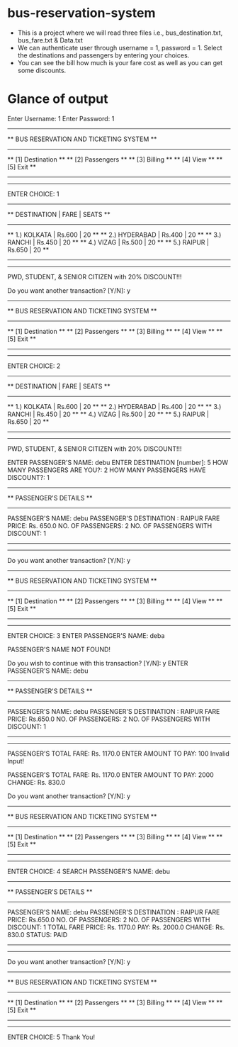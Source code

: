 # bus-reservation-system
- This is a project where we will read three files i.e., bus_destination.txt, bus_fare.txt & Data.txt
- We can authenticate user through username = 1, password = 1. Select the destinations and passengers by entering your choices.
- You can see the bill how much is your fare cost as well as you can get some discounts.

# Glance of output
Enter Username: 1
Enter Password: 1
********************************************
** BUS RESERVATION AND TICKETING SYSTEM   **
********************************************
** [1] Destination                   **
** [2] Passengers                    **
** [3] Billing                       **
** [4] View                          **
** [5] Exit                          **
***************************************
***************************************

ENTER CHOICE: 1
*******************************************
**   DESTINATION   |   FARE   |   SEATS  **
*******************************************
**  1.)  KOLKATA   |  Rs.600  |    20    **
**  2.) HYDERABAD  |  Rs.400  |    20    **
**  3.)  RANCHI    |  Rs.450  |    20    **
**  4.)  VIZAG     |  Rs.500  |    20    **
**  5.)  RAIPUR    |  Rs.650  |    20    **
*******************************************
*******************************************

  
PWD, STUDENT, & SENIOR CITIZEN with 20% DISCOUNT!!!

Do you want another transaction? [Y/N]: y
********************************************
** BUS RESERVATION AND TICKETING SYSTEM   **
********************************************
** [1] Destination                   **
** [2] Passengers                    **
** [3] Billing                       **
** [4] View                          **
** [5] Exit                          **
***************************************
***************************************

ENTER CHOICE: 2
*******************************************
**   DESTINATION   |   FARE   |   SEATS  **
*******************************************
**  1.)  KOLKATA   |  Rs.600  |    20    **
**  2.) HYDERABAD  |  Rs.400  |    20    **
**  3.)  RANCHI    |  Rs.450  |    20    **
**  4.)  VIZAG     |  Rs.500  |    20    **
**  5.)  RAIPUR    |  Rs.650  |    20    **
*******************************************
*******************************************

  
PWD, STUDENT, & SENIOR CITIZEN with 20% DISCOUNT!!!


ENTER PASSENGER'S NAME: debu
ENTER DESTINATION [number]: 5
HOW MANY PASSENGERS ARE YOU?: 2
HOW MANY PASSENGERS HAVE DISCOUNT?: 1

***************************************
**        PASSENGER'S DETAILS        **
***************************************
PASSENGER'S NAME: debu
PASSENGER'S DESTINATION : RAIPUR
FARE PRICE: Rs. 650.0
NO. OF PASSENGERS: 2
NO. OF PASSENGERS WITH DISCOUNT: 1
***************************************
***************************************

Do you want another transaction? [Y/N]: y
********************************************
** BUS RESERVATION AND TICKETING SYSTEM   **
********************************************
** [1] Destination                   **
** [2] Passengers                    **
** [3] Billing                       **
** [4] View                          **
** [5] Exit                          **
***************************************
***************************************

ENTER CHOICE: 3
ENTER PASSENGER'S NAME: deba

PASSENGER'S NAME NOT FOUND!

Do you wish to continue with this transaction? [Y/N]: y
ENTER PASSENGER'S NAME: debu
***************************************
**        PASSENGER'S DETAILS        **
***************************************
PASSENGER'S NAME: debu
PASSENGER'S DESTINATION : RAIPUR
FARE PRICE: Rs.650.0
NO. OF PASSENGERS: 2
NO. OF PASSENGERS WITH DISCOUNT: 1
***************************************
***************************************

PASSENGER'S TOTAL FARE: Rs. 1170.0
ENTER AMOUNT TO PAY: 100
Invalid Input!

PASSENGER'S TOTAL FARE: Rs. 1170.0
ENTER AMOUNT TO PAY: 2000
CHANGE: Rs. 830.0

Do you want another transaction? [Y/N]: y
********************************************
** BUS RESERVATION AND TICKETING SYSTEM   **
********************************************
** [1] Destination                   **
** [2] Passengers                    **
** [3] Billing                       **
** [4] View                          **
** [5] Exit                          **
***************************************
***************************************

ENTER CHOICE: 4
SEARCH PASSENGER'S NAME: debu
***************************************
**        PASSENGER'S DETAILS        **
***************************************
PASSENGER'S NAME: debu
PASSENGER'S DESTINATION : RAIPUR
FARE PRICE: Rs.650.0
NO. OF PASSENGERS: 2
NO. OF PASSENGERS WITH DISCOUNT: 1
TOTAL FARE PRICE: Rs. 1170.0
PAY: Rs. 2000.0
CHANGE: Rs. 830.0
STATUS: PAID
***************************************
***************************************
Do you want another transaction? [Y/N]: y
********************************************
** BUS RESERVATION AND TICKETING SYSTEM   **
********************************************
** [1] Destination                   **
** [2] Passengers                    **
** [3] Billing                       **
** [4] View                          **
** [5] Exit                          **
***************************************
***************************************

ENTER CHOICE: 5
Thank You!
